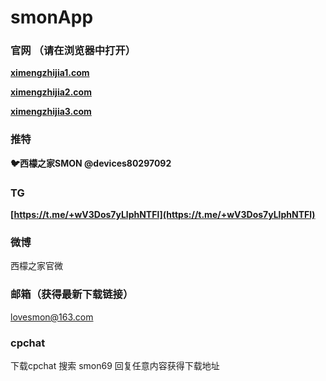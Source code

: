 # smonApp

### 官网 （请在浏览器中打开）

**[ximengzhijia1.com](https://ximengzhijia1.com)** 

**[ximengzhijia2.com](https://ximengzhijia2.com)** 

**[ximengzhijia3.com](https://ximengzhijia3.com)** 

### 推特

**:bird:西檬之家SMON @devices80297092**

### TG

**[https://t.me/+wV3Dos7yLlphNTFl](https://t.me/+wV3Dos7yLlphNTFl)** 

### 微博

西檬之家官微

### 邮箱（获得最新下载链接）

lovesmon@163.com

### cpchat

下载cpchat 搜索 smon69 回复任意内容获得下载地址

